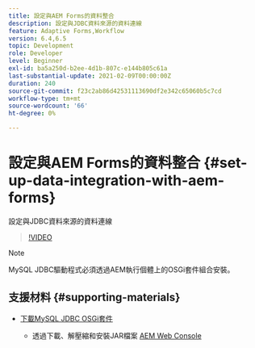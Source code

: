```yaml
---
title: 設定與AEM Forms的資料整合
description: 設定與JDBC資料來源的資料連線
feature: Adaptive Forms,Workflow
version: 6.4,6.5
topic: Development
role: Developer
level: Beginner
exl-id: ba5a250d-b2ee-4d1b-807c-e144b805c61a
last-substantial-update: 2021-02-09T00:00:00Z
duration: 240
source-git-commit: f23c2ab86d42531113690df2e342c65060b5c7cd
workflow-type: tm+mt
source-wordcount: '66'
ht-degree: 0%

---
```


# 設定與AEM Forms的資料整合 {#set-up-data-integration-with-aem-forms}

設定與JDBC資料來源的資料連線

>[!VIDEO](https://video.tv.adobe.com/v/17724?quality=12&learn=on)

>[!NOTE]
>
>MySQL JDBC驅動程式必須透過AEM執行個體上的OSGi套件組合安裝。

## 支援材料 {#supporting-materials}

* [下載MySQL JDBC OSGi套件](https://dev.mysql.com/downloads/connector/j/)

   * 透過下載、解壓縮和安裝JAR檔案 [AEM Web Console](http://localhost:4502/system/console/bundles)
